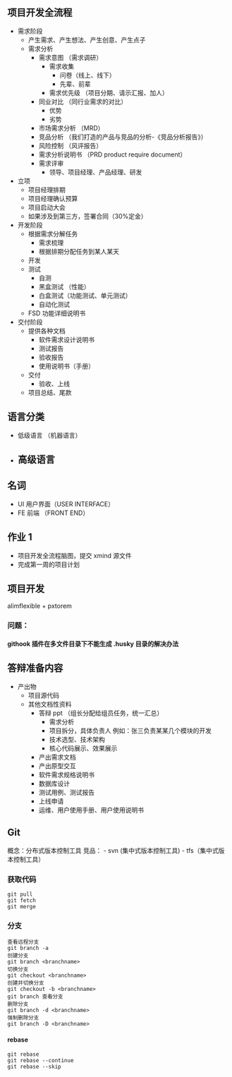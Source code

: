 ## 项目开发全流程

- 需求阶段
  - 产生需求、产生想法、产生创意、产生点子
  - 需求分析
    - 需求意图 （需求调研）
      - 需求收集
        - 问卷（线上、线下）
        - 先辈、前辈
      - 需求优先级 （项目分期、请示汇报、加人）
    - 同业对比 （同行业需求的对比）
      - 优势
      - 劣势
    - 市场需求分析 （MRD）
    - 竞品分析 （我们打造的产品与竞品的分析-《竞品分析报告》）
    - 风险控制 （风评报告）
    - 需求分析说明书 （PRD product require document）
    - 需求评审
      - 领导、项目经理、产品经理、研发
- 立项
  - 项目经理排期
  - 项目经理确认预算
  - 项目启动大会
  - 如果涉及到第三方，签署合同（30%定金）
- 开发阶段
  - 根据需求分解任务
    - 需求梳理
    - 根据排期分配任务到某人某天
  - 开发
  - 测试
    - 自测
    - 黑盒测试 （性能）
    - 白盒测试（功能测试、单元测试）
    - 自动化测试
  - FSD 功能详细说明书
- 交付阶段
  - 提供各种文档
    - 软件需求设计说明书
    - 测试报告
    - 验收报告
    - 使用说明书（手册）
  - 交付
    - 验收、上线
  - 项目总结、尾款

## 语言分类

- 低级语言 （机器语言）
- 高级语言
  -

## 名词

- UI 用户界面（USER INTERFACE）
- FE 前端 （FRONT END）

## 作业 1

- 项目开发全流程脑图，提交 xmind 源文件
- 完成第一周的项目计划

## 项目开发

alimflexible + pxtorem

### 问题：

#### githook 插件在多文件目录下不能生成 .husky 目录的解决办法

## 答辩准备内容

- 产出物
  - 项目源代码
  - 其他文档性资料
    - 答辩 ppt （组长分配给组员任务，统一汇总）
      - 需求分析
      - 项目拆分，具体负责人 例如：张三负责某某几个模块的开发
      - 技术选型、技术架构
      - 核心代码展示、效果展示
    - 产出需求文档
    - 产出原型交互
    - 软件需求规格说明书
    - 数据库设计
    - 测试用例、测试报告
    - 上线申请
    - 运维、用户使用手册、用户使用说明书

## Git

概念：分布式版本控制工具
竞品： - svn (集中式版本控制工具) - tfs（集中式版本控制工具）

### 获取代码

```shell
git pull
git fetch
git merge
```

### 分支

```shell
查看远程分支
git branch -a
创建分支
git branch <branchname>
切换分支
git checkout <branchname>
创建并切换分支
git checkout -b <branchname>
git branch 查看分支
删除分支
git branch -d <branchname>
强制删除分支
git branch -D <branchname>
```
#### rebase
```shell
git rebase
git rebase --continue
git rebase --skip
```
